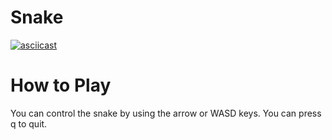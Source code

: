 # Snake

[![asciicast](https://asciinema.org/a/s1cvI1I5PoahPCJBKbxwZadnn.svg)](https://asciinema.org/a/s1cvI1I5PoahPCJBKbxwZadnn)

# How to Play

You can control the snake by using the arrow or WASD keys. You can press q to quit.
